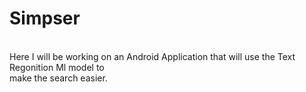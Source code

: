 # Simpser
<br>
Here I will be working on an Android Application that will use the Text Regonition Ml model to <br>
make the search easier.
